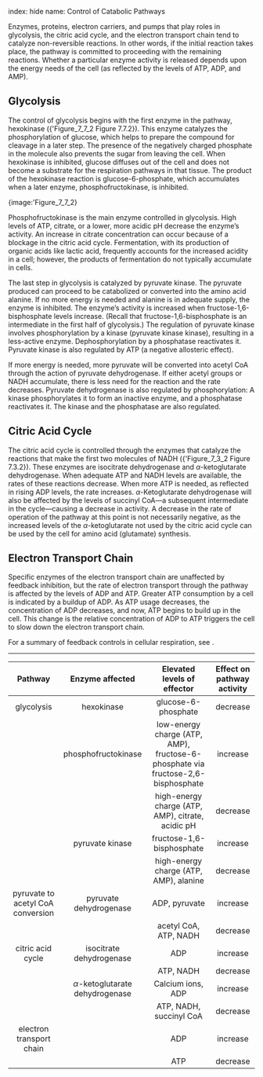 index: hide
name: Control of Catabolic Pathways

Enzymes, proteins, electron carriers, and pumps that play roles in glycolysis, the citric acid cycle, and the electron transport chain tend to catalyze non-reversible reactions. In other words, if the initial reaction takes place, the pathway is committed to proceeding with the remaining reactions. Whether a particular enzyme activity is released depends upon the energy needs of the cell (as reflected by the levels of ATP, ADP, and AMP).

## Glycolysis

The control of glycolysis begins with the first enzyme in the pathway, hexokinase ({'Figure_7_7_2 Figure 7.7.2}). This enzyme catalyzes the phosphorylation of glucose, which helps to prepare the compound for cleavage in a later step. The presence of the negatively charged phosphate in the molecule also prevents the sugar from leaving the cell. When hexokinase is inhibited, glucose diffuses out of the cell and does not become a substrate for the respiration pathways in that tissue. The product of the hexokinase reaction is glucose-6-phosphate, which accumulates when a later enzyme, phosphofructokinase, is inhibited.


{image:'Figure_7_7_2}
        

Phosphofructokinase is the main enzyme controlled in glycolysis. High levels of ATP, citrate, or a lower, more acidic pH decrease the enzyme’s activity. An increase in citrate concentration can occur because of a blockage in the citric acid cycle. Fermentation, with its production of organic acids like lactic acid, frequently accounts for the increased acidity in a cell; however, the products of fermentation do not typically accumulate in cells.

The last step in glycolysis is catalyzed by pyruvate kinase. The pyruvate produced can proceed to be catabolized or converted into the amino acid alanine. If no more energy is needed and alanine is in adequate supply, the enzyme is inhibited. The enzyme’s activity is increased when fructose-1,6-bisphosphate levels increase. (Recall that fructose-1,6-bisphosphate is an intermediate in the first half of glycolysis.) The regulation of pyruvate kinase involves phosphorylation by a kinase (pyruvate kinase kinase), resulting in a less-active enzyme. Dephosphorylation by a phosphatase reactivates it. Pyruvate kinase is also regulated by ATP (a negative allosteric effect).

If more energy is needed, more pyruvate will be converted into acetyl CoA through the action of pyruvate dehydrogenase. If either acetyl groups or NADH accumulate, there is less need for the reaction and the rate decreases. Pyruvate dehydrogenase is also regulated by phosphorylation: A kinase phosphorylates it to form an inactive enzyme, and a phosphatase reactivates it. The kinase and the phosphatase are also regulated.

## Citric Acid Cycle

The citric acid cycle is controlled through the enzymes that catalyze the reactions that make the first two molecules of NADH ({'Figure_7_3_2 Figure 7.3.2}). These enzymes are isocitrate dehydrogenase and  *α*-ketoglutarate dehydrogenase. When adequate ATP and NADH levels are available, the rates of these reactions decrease. When more ATP is needed, as reflected in rising ADP levels, the rate increases.  *α*-Ketoglutarate dehydrogenase will also be affected by the levels of succinyl CoA—a subsequent intermediate in the cycle—causing a decrease in activity. A decrease in the rate of operation of the pathway at this point is not necessarily negative, as the increased levels of the  *α*-ketoglutarate not used by the citric acid cycle can be used by the cell for amino acid (glutamate) synthesis.

## Electron Transport Chain

Specific enzymes of the electron transport chain are unaffected by feedback inhibition, but the rate of electron transport through the pathway is affected by the levels of ADP and ATP. Greater ATP consumption by a cell is indicated by a buildup of ADP. As ATP usage decreases, the concentration of ADP decreases, and now, ATP begins to build up in the cell. This change is the relative concentration of ADP to ATP triggers the cell to slow down the electron transport chain.

 For a summary of feedback controls in cellular respiration, see  .


****

| Pathway | Enzyme affected | Elevated levels of effector | Effect on pathway activity |
|:-:|:-:|:-:|:-:|
| glycolysis | hexokinase | glucose-6-phosphate | decrease |
|  | phosphofructokinase | low-energy charge (ATP, AMP), fructose-6-phosphate via fructose-2,6-bisphosphate | increase |
|  |  | high-energy charge (ATP, AMP), citrate, acidic pH | decrease |
|  | pyruvate kinase | fructose-1,6-bisphosphate | increase |
|  |  | high-energy charge (ATP, AMP), alanine | decrease |
| pyruvate to acetyl CoA conversion | pyruvate dehydrogenase | ADP, pyruvate | increase |
|  |  | acetyl CoA, ATP, NADH | decrease |
| citric acid cycle | isocitrate dehydrogenase | ADP | increase |
|  |  | ATP, NADH | decrease |
|  |  *α*-ketoglutarate dehydrogenase | Calcium ions, ADP | increase |
|  |  | ATP, NADH, succinyl CoA | decrease |
| electron transport chain |  | ADP | increase |
|  |  | ATP | decrease |
    
